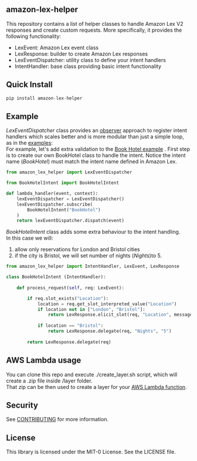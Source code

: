 ## amazon-lex-helper

This repository contains a list of helper classes to handle Amazon Lex V2 responses and create custom requests.
More specifically, it provides the following functionality:
* LexEvent: Amazon Lex event class
* LexResponse: builder to create Amazon Lex responses
* LexEventDispatcher: utility class to define your intent handlers
* IntentHandler: base class providing basic intent functionality

## Quick Install
```python
pip install amazon-lex-helper
```

## Example
*LexEventDispatcher* class provides an [observer](https://refactoring.guru/design-patterns/observer/python/example#:~:text=Observer%20is%20a%20behavioral%20design,that%20implements%20a%20subscriber%20interface.) approach to register intent handlers which scales better and is more modular than just a simple loop, as in the [examples](https://docs.aws.amazon.com/lex/latest/dg/ex-book-trip-create-lambda-function.html):   
For example, let's add extra validation to the [Book Hotel example](https://docs.aws.amazon.com/lex/latest/dg/ex-book-trip-create-bot.html) .
First step is to create our own BookHotel class to handle the intent. Notice the intent name (_BookHotel_) must match the intent name defined in Amazon Lex.   
```python
from amazon_lex_helper import LexEventDispatcher

from BookHotelIntent import BookHotelIntent

def lambda_handler(event, context):
    lexEventDispatcher = LexEventDispatcher()
    lexEventDispatcher.subscribe(
        BookHotelIntent("BookHotel")
    )
    return lexEventDispatcher.dispatch(event)
```

*BookHotelIntent* class adds some extra behaviour to the intent handling.    
In this case we will:
1. allow only reservations for London and Bristol cities
2. if the city is Bristol, we will set number of nights (_Nights_)to 5.
```python
from amazon_lex_helper import IntentHandler, LexEvent, LexResponse

class BookHotelIntent (IntentHandler):
    
    def process_request(self, req: LexEvent):

        if req.slot_exists("Location"):
            location = req.get_slot_interpreted_value("Location")
            if location not in ["London", "Bristol"]:
                return LexResponse.elicit_slot(req, "Location", message="Sorry, location can only be London or Bristol")
                
            if location == "Bristol":
                return LexResponse.delegate(req, "Nights", "5")
        
        return LexResponse.delegate(req)
```

## AWS Lambda usage

You can clone this repo and execute ./create_layer.sh script, which will create a .zip file inside /layer folder.  
That zip can be then used to create a layer for your [AWS Lambda function](https://docs.aws.amazon.com/lambda/latest/dg/adding-layers.html).


## Security

See [CONTRIBUTING](CONTRIBUTING.md#security-issue-notifications) for more information.

## License

This library is licensed under the MIT-0 License. See the LICENSE file.

